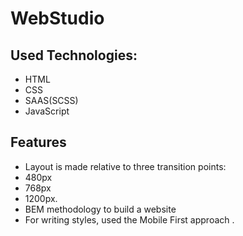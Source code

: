 # WebStudio 

## Used Technologies:
- HTML
- CSS
- SAAS(SCSS)
- JavaScript

## Features

- Layout is made relative to three transition points:
 - 480px
 - 768px
 - 1200px.
- BEM methodology to build a website
- For writing styles, used the Mobile First approach .
